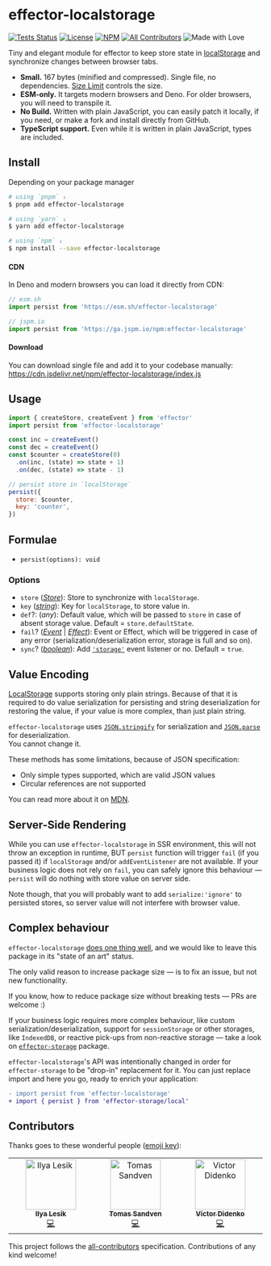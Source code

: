 # effector-localstorage

[![Tests Status](https://github.com/ilyalesik/effector-localstorage/workflows/test/badge.svg)](https://github.com/ilyalesik/effector-localstorage/actions?workflow=test)
[![License](https://img.shields.io/github/license/ilyalesik/effector-localstorage.svg?color=yellow)](./LICENSE)
[![NPM](https://img.shields.io/npm/v/effector-localstorage.svg)](https://www.npmjs.com/package/effector-localstorage)
[![All Contributors](https://img.shields.io/badge/all_contributors-3-orange.svg)](#contributors)
![Made with Love](https://img.shields.io/badge/made%20with-❤-red.svg)

Tiny and elegant module for effector to keep store state in [localStorage] and synchronize changes between browser tabs.

- **Small.** 167 bytes (minified and compressed). Single file, no dependencies. [Size Limit](https://github.com/ai/size-limit) controls the size.
- **ESM-only.** It targets modern browsers and Deno. For older browsers, you will need to transpile it.
- **No Build.** Written with plain JavaScript, you can easily patch it locally, if you need, or make a fork and install directly from GitHub.
- **TypeScript support.** Even while it is written in plain JavaScript, types are included.

## Install

Depending on your package manager

```bash
# using `pnpm` ↓
$ pnpm add effector-localstorage

# using `yarn` ↓
$ yarn add effector-localstorage

# using `npm` ↓
$ npm install --save effector-localstorage
```

#### CDN

In Deno and modern browsers you can load it directly from CDN:

```javascript
// esm.sh
import persist from 'https://esm.sh/effector-localstorage'

// jspm.io
import persist from 'https://ga.jspm.io/npm:effector-localstorage'
```

#### Download

You can download single file and add it to your codebase manually:<br>
https://cdn.jsdelivr.net/npm/effector-localstorage/index.js

## Usage

```javascript
import { createStore, createEvent } from 'effector'
import persist from 'effector-localstorage'

const inc = createEvent()
const dec = createEvent()
const $counter = createStore(0)
  .on(inc, (state) => state + 1)
  .on(dec, (state) => state - 1)

// persist store in `localStorage`
persist({
  store: $counter,
  key: 'counter',
})
```

## Formulae

- `persist(options): void`

### Options

- `store` ([_Store_]): Store to synchronize with `localStorage`.
- `key` ([_string_]): Key for `localStorage`, to store value in.
- `def`?: (_any_): Default value, which will be passed to `store` in case of absent storage value. Default = `store.defaultState`.
- `fail`? ([_Event_] | [_Effect_]): Event or Effect, which will be triggered in case of any error (serialization/deserialization error, storage is full and so on).
- `sync`? ([_boolean_]): Add [`'storage'`] event listener or no. Default = `true`.

## Value Encoding

[LocalStorage] supports storing only plain strings. Because of that it is required to do value serialization for persisting and string deserialization for restoring the value, if your value is more complex, than just plain string.

`effector-localstorage` uses [`JSON.stringify`](https://developer.mozilla.org/en-US/docs/Web/JavaScript/Reference/Global_Objects/JSON/stringify) for serialization and [`JSON.parse`](https://developer.mozilla.org/en-US/docs/Web/JavaScript/Reference/Global_Objects/JSON/parse) for deserialization.<br>
You cannot change it.

These methods has some limitations, because of JSON specification:

- Only simple types supported, which are valid JSON values
- Circular references are not supported

You can read more about it on [MDN](https://developer.mozilla.org/en-US/docs/Web/JavaScript/Reference/Global_Objects/JSON/stringify#description).

## Server-Side Rendering

While you can use `effector-localstorage` in SSR environment, this will not throw an exception in runtime, BUT `persist` function will trigger `fail` (if you passed it) if `localStorage` and/or `addEventListener` are not available. If your business logic does not rely on `fail`, you can safely ignore this behaviour — `persist` will do nothing with store value on server side.

Note though, that you will probably want to add `serialize:'ignore'` to persisted stores, so server value will not interfere with browser value.

## Complex behaviour

`effector-localstorage` [does one thing well](https://en.wikipedia.org/wiki/Unix_philosophy), and we would like to leave this package in its "state of an art" status.

The only valid reason to increase package size — is to fix an issue, but not new functionality.

If you know, how to reduce package size without breaking tests — PRs are welcome :)

If your business logic requires more complex behaviour, like custom serialization/deserialization, support for `sessionStorage` or other storages, like `IndexedDB`, or reactive pick-ups from non-reactive storage — take a look on [`effector-storage`](https://github.com/yumauri/effector-storage) package.

`effector-localstorage`'s API was intentionally changed in order for `effector-storage` to be "drop-in" replacement for it. You can just replace import and here you go, ready to enrich your application:

```diff
- import persist from 'effector-localstorage'
+ import { persist } from 'effector-storage/local'
```

## Contributors

Thanks goes to these wonderful people ([emoji key](https://allcontributors.org/docs/en/emoji-key)):

<!-- ALL-CONTRIBUTORS-LIST:START - Do not remove or modify this section -->
<!-- prettier-ignore-start -->
<!-- markdownlint-disable -->
<table>
  <tbody>
    <tr>
      <td align="center" valign="top" width="14.28%"><a href="https://twitter.com/ilialesik"><img src="https://avatars2.githubusercontent.com/u/1270648?v=4?s=100" width="100px;" alt="Ilya Lesik"/><br /><sub><b>Ilya Lesik</b></sub></a><br /><a href="https://github.com/ilialesik/effector-localstorage/commits?author=ilyalesik" title="Code">💻</a></td>
      <td align="center" valign="top" width="14.28%"><a href="http://stackoverflow.com/users/388916/hubro"><img src="https://avatars0.githubusercontent.com/u/597206?v=4?s=100" width="100px;" alt="Tomas Sandven"/><br /><sub><b>Tomas Sandven</b></sub></a><br /><a href="https://github.com/ilialesik/effector-localstorage/commits?author=Hubro" title="Code">💻</a></td>
      <td align="center" valign="top" width="14.28%"><a href="https://github.com/yumauri"><img src="https://avatars0.githubusercontent.com/u/6583994?v=4?s=100" width="100px;" alt="Victor Didenko"/><br /><sub><b>Victor Didenko</b></sub></a><br /><a href="https://github.com/ilialesik/effector-localstorage/commits?author=yumauri" title="Code">💻</a></td>
    </tr>
  </tbody>
</table>

<!-- markdownlint-restore -->
<!-- prettier-ignore-end -->

<!-- ALL-CONTRIBUTORS-LIST:END -->

This project follows the [all-contributors](https://github.com/all-contributors/all-contributors) specification. Contributions of any kind welcome!

[localstorage]: https://developer.mozilla.org/en-US/docs/Web/API/Window/localStorage
[`'storage'`]: https://developer.mozilla.org/en-US/docs/Web/API/StorageEvent
[_effect_]: https://effector.dev/docs/api/effector/effect
[_event_]: https://effector.dev/docs/api/effector/event
[_store_]: https://effector.dev/docs/api/effector/store
[_string_]: https://developer.mozilla.org/en-US/docs/Web/JavaScript/Reference/Global_Objects/String
[_function_]: https://developer.mozilla.org/en-US/docs/Glossary/Function
[_boolean_]: https://developer.mozilla.org/en-US/docs/Glossary/Boolean
[_error_]: https://developer.mozilla.org/en-US/docs/Web/JavaScript/Reference/Global_Objects/Error
